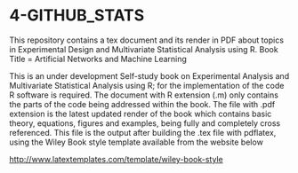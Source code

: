 # 4-GITHUB_STATS
This repository contains a tex document and its render in PDF about topics in Experimental Design and Multivariate Statistical Analysis using R.
Book Title = Artificial Networks and Machine Learning

This is an under development Self-study book on Experimental Analysis and Multivariate Statistical Analysis using R; for
the implementation of the code R software is required. The document with R extension (.m) only contains the parts 
of the code being addressed within the book. The file with .pdf extension is the latest updated render of the book
which contains basic theory, equations, figures and examples, being fully and completely cross referenced.
This file is the output after building the .tex file with pdflatex, using the Wiley Book style template available from the website below 

http://www.latextemplates.com/template/wiley-book-style

